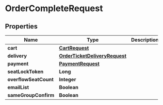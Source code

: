 

# OrderCompleteRequest


## Properties

| Name | Type | Description | Notes |
|------------ | ------------- | ------------- | -------------|
|**cart** | [**CartRequest**](CartRequest.md) |  |  |
|**delivery** | [**OrderTicketDeliveryRequest**](OrderTicketDeliveryRequest.md) |  |  [optional] |
|**payment** | [**PaymentRequest**](PaymentRequest.md) |  |  [optional] |
|**seatLockToken** | **Long** |  |  [optional] |
|**overflowSeatCount** | **Integer** |  |  [optional] |
|**emailList** | **Boolean** |  |  [optional] |
|**sameGroupConfirm** | **Boolean** |  |  [optional] |




